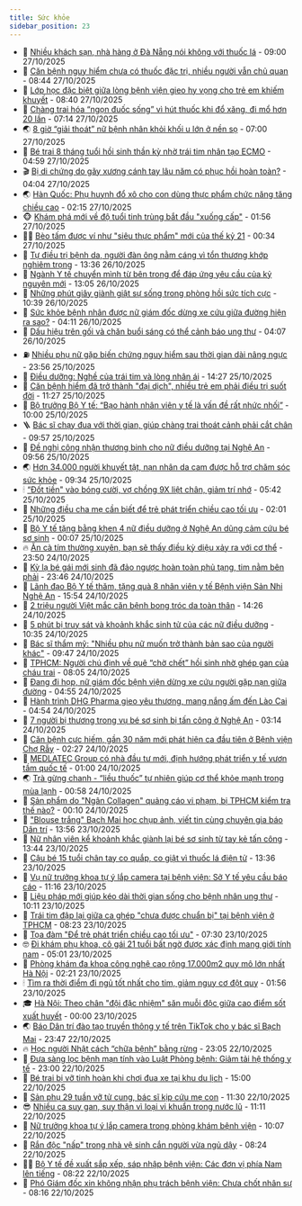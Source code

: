 ```yaml
---
title: Sức khỏe
sidebar_position: 23
---
```


<!-- dantri-suc-khoe:START -->
- 🤔 [Nhiều khách sạn, nhà hàng ở Đà Nẵng nói không với thuốc lá](https://dantri.com.vn/suc-khoe/nhieu-khach-san-nha-hang-o-da-nang-noi-khong-voi-thuoc-la-20251027150537985.htm) - 09:00 27/10/2025
- 🚦 [Căn bệnh nguy hiểm chưa có thuốc đặc trị, nhiều người vẫn chủ quan](https://dantri.com.vn/suc-khoe/can-benh-nguy-hiem-chua-co-thuoc-dac-tri-nhieu-nguoi-van-chu-quan-20251027151548944.htm) - 08:44 27/10/2025
- 🤖 [Lớp học đặc biệt giữa lòng bệnh viện gieo hy vọng cho trẻ em khiếm khuyết](https://dantri.com.vn/suc-khoe/lop-hoc-dac-biet-giua-long-benh-vien-gieo-hy-vong-cho-tre-em-khiem-khuyet-20251022133519452.htm) - 08:40 27/10/2025
- 🐻 [Chàng trai hóa “ngọn đuốc sống” vì hút thuốc khi đổ xăng, đi mổ hơn 20 lần](https://dantri.com.vn/suc-khoe/chang-trai-hoa-ngon-duoc-song-vi-hut-thuoc-khi-do-xang-di-mo-hon-20-lan-20251027134013955.htm) - 07:14 27/10/2025
- 🌏 [8 giờ “giải thoát” nữ bệnh nhân khỏi khối u lớn ở nền sọ](https://dantri.com.vn/suc-khoe/8-gio-giai-thoat-nu-benh-nhan-khoi-khoi-u-lon-o-nen-so-20251027120254508.htm) - 07:00 27/10/2025
- 👺 [Bé trai 8 tháng tuổi hồi sinh thần kỳ nhờ trái tim nhân tạo ECMO](https://dantri.com.vn/suc-khoe/be-trai-8-thang-tuoi-hoi-sinh-than-ky-nho-trai-tim-nhan-tao-ecmo-20251027115359414.htm) - 04:59 27/10/2025
- 🎬 [Bị di chứng do gãy xương cánh tay lâu năm có phục hồi hoàn toàn?](https://dantri.com.vn/suc-khoe/bi-di-chung-do-gay-xuong-canh-tay-lau-nam-co-phuc-hoi-hoan-toan-20251027105126954.htm) - 04:04 27/10/2025
- 🌏 [Hàn Quốc: Phụ huynh đổ xô cho con dùng thực phẩm chức năng tăng chiều cao](https://dantri.com.vn/suc-khoe/han-quoc-phu-huynh-do-xo-cho-con-dung-thuc-pham-chuc-nang-tang-chieu-cao-20251026185038700.htm) - 02:15 27/10/2025
- 🐵 [Khám phá mới về độ tuổi tinh trùng bắt đầu &quot;xuống cấp&quot;](https://dantri.com.vn/suc-khoe/kham-pha-moi-ve-do-tuoi-tinh-trung-bat-dau-xuong-cap-20251022165034024.htm) - 01:56 27/10/2025
- 👨‍🏫 [Bèo tấm được ví như &quot;siêu thực phẩm&quot; mới của thế kỷ 21](https://dantri.com.vn/suc-khoe/beo-tam-duoc-vi-nhu-sieu-thuc-pham-moi-cua-the-ky-21-20251026225641967.htm) - 00:34 27/10/2025
- 🤗 [Tự điều trị bệnh da, người đàn ông nằm cáng vì tổn thương khớp nghiêm trọng](https://dantri.com.vn/suc-khoe/tu-dieu-tri-benh-da-nguoi-dan-ong-nam-cang-vi-ton-thuong-khop-nghiem-trong-20251026203307185.htm) - 13:36 26/10/2025
- 🫶 [Ngành Y tế chuyển mình từ bên trong để đáp ứng yêu cầu của kỷ nguyên mới](https://dantri.com.vn/suc-khoe/nganh-y-te-chuyen-minh-tu-ben-trong-de-dap-ung-yeu-cau-cua-ky-nguyen-moi-20251026185050312.htm) - 13:05 26/10/2025
- 🙉 [Những phút giây giành giật sự sống trong phòng hồi sức tích cực](https://dantri.com.vn/suc-khoe/nhung-phut-giay-gianh-giat-su-song-trong-phong-hoi-suc-tich-cuc-20250925155448623.htm) - 10:39 26/10/2025
- 🦅 [Sức khỏe bệnh nhân được nữ giám đốc dừng xe cứu giữa đường hiện ra sao?](https://dantri.com.vn/suc-khoe/suc-khoe-benh-nhan-duoc-nu-giam-doc-dung-xe-cuu-giua-duong-hien-ra-sao-20251026110243993.htm) - 04:11 26/10/2025
- 🐘 [Dấu hiệu trên gối và chăn buổi sáng có thể cảnh báo ung thư](https://dantri.com.vn/suc-khoe/dau-hieu-tren-goi-va-chan-buoi-sang-co-the-canh-bao-ung-thu-20251025081532611.htm) - 04:07 26/10/2025
- ⛽️ [Nhiều phụ nữ gặp biến chứng nguy hiểm sau thời gian dài nâng ngực](https://dantri.com.vn/suc-khoe/nhieu-phu-nu-gap-bien-chung-nguy-hiem-sau-thoi-gian-dai-nang-nguc-20251023122909020.htm) - 23:56 25/10/2025
- 🤡 [Điều dưỡng: Nghề của trái tim và lòng nhân ái](https://dantri.com.vn/suc-khoe/dieu-duong-nghe-cua-trai-tim-va-long-nhan-ai-20251025203925936.htm) - 14:27 25/10/2025
- 💼 [Căn bệnh hiểm đã trở thành &quot;đại dịch&quot;, nhiều trẻ em phải điều trị suốt đời](https://dantri.com.vn/suc-khoe/can-benh-hiem-da-tro-thanh-dai-dich-nhieu-tre-em-phai-dieu-tri-suot-doi-20251025154447423.htm) - 11:27 25/10/2025
- 🤔 [Bộ trưởng Bộ Y tế: “Bạo hành nhân viên y tế là vấn đề rất nhức nhối”](https://dantri.com.vn/suc-khoe/bo-truong-bo-y-te-bao-hanh-nhan-vien-y-te-la-van-de-rat-nhuc-nhoi-20251025155109739.htm) - 10:00 25/10/2025
- 🪜 [Bác sĩ chạy đua với thời gian, giúp chàng trai thoát cảnh phải cắt chân](https://dantri.com.vn/suc-khoe/bac-si-chay-dua-voi-thoi-gian-giup-chang-trai-thoat-canh-phai-cat-chan-20251025090817172.htm) - 09:57 25/10/2025
- 📝 [Đề nghị công nhận thương binh cho nữ điều dưỡng tại Nghệ An](https://dantri.com.vn/suc-khoe/de-nghi-cong-nhan-thuong-binh-cho-nu-dieu-duong-tai-nghe-an-20251025075804078.htm) - 09:56 25/10/2025
- 🌏 [Hơn 34.000 người khuyết tật, nạn nhân da cam được hỗ trợ chăm sóc sức khỏe](https://dantri.com.vn/suc-khoe/hon-34000-nguoi-khuyet-tat-nan-nhan-da-cam-duoc-ho-tro-cham-soc-suc-khoe-20251025161748126.htm) - 09:34 25/10/2025
- 🕯 [“Đốt tiền&quot; vào bóng cười, vợ chồng 9X liệt chân, giảm trí nhớ](https://dantri.com.vn/suc-khoe/dot-tien-vao-bong-cuoi-vo-chong-9x-liet-chan-giam-tri-nho-20251025105121611.htm) - 05:42 25/10/2025
- 🦍 [Những điều cha mẹ cần biết để trẻ phát triển chiều cao tối ưu](https://dantri.com.vn/suc-khoe/nhung-dieu-cha-me-can-biet-de-tre-phat-trien-chieu-cao-toi-uu-20251024165644705.htm) - 02:01 25/10/2025
- 🌈 [Bộ Y tế tặng bằng khen 4 nữ điều dưỡng ở Nghệ An dũng cảm cứu bé sơ sinh](https://dantri.com.vn/suc-khoe/bo-y-te-tang-bang-khen-4-nu-dieu-duong-o-nghe-an-dung-cam-cuu-be-so-sinh-20251025070100561.htm) - 00:07 25/10/2025
- 🔥 [Ăn cà tím thường xuyên, bạn sẽ thấy điều kỳ diệu xảy ra với cơ thể](https://dantri.com.vn/suc-khoe/an-ca-tim-thuong-xuyen-ban-se-thay-dieu-ky-dieu-xay-ra-voi-co-the-20251024112817226.htm) - 23:50 24/10/2025
- 🌊 [Kỳ lạ bé gái mới sinh đã đảo ngược hoàn toàn phủ tạng, tim nằm bên phải](https://dantri.com.vn/suc-khoe/ky-la-be-gai-moi-sinh-da-dao-nguoc-hoan-toan-phu-tang-tim-nam-ben-phai-20251025015110308.htm) - 23:46 24/10/2025
- 🚦 [Lãnh đạo Bộ Y tế thăm, tặng quà 8 nhân viên y tế Bệnh viện Sản Nhi Nghệ An](https://dantri.com.vn/suc-khoe/lanh-dao-bo-y-te-tham-tang-qua-8-nhan-vien-y-te-benh-vien-san-nhi-nghe-an-20251024174854991.htm) - 15:54 24/10/2025
- 🤖 [2 triệu người Việt mắc căn bệnh bong tróc da toàn thân](https://dantri.com.vn/suc-khoe/2-trieu-nguoi-viet-mac-can-benh-bong-troc-da-toan-than-20251024205225991.htm) - 14:26 24/10/2025
- 🤡 [5 phút bị truy sát và khoảnh khắc sinh tử của các nữ điều dưỡng](https://dantri.com.vn/suc-khoe/5-phut-bi-truy-sat-va-khoanh-khac-sinh-tu-cua-cac-nu-dieu-duong-20251024165609594.htm) - 10:35 24/10/2025
- 💂 [Bác sĩ thẩm mỹ: &quot;Nhiều phụ nữ muốn trở thành bản sao của người khác&quot;](https://dantri.com.vn/suc-khoe/bac-si-tham-my-nhieu-phu-nu-muon-tro-thanh-ban-sao-cua-nguoi-khac-20251024115325056.htm) - 09:47 24/10/2025
- 🦄 [TPHCM: Người chú định về quê “chờ chết” hồi sinh nhờ ghép gan của cháu trai](https://dantri.com.vn/suc-khoe/tphcm-nguoi-chu-dinh-ve-que-cho-chet-hoi-sinh-nho-ghep-gan-cua-chau-trai-20251024145548489.htm) - 08:05 24/10/2025
- 🧠 [Đang đi họp, nữ giám đốc bệnh viện dừng xe cứu người gặp nạn giữa đường](https://dantri.com.vn/suc-khoe/dang-di-hop-nu-giam-doc-benh-vien-dung-xe-cuu-nguoi-gap-nan-giua-duong-20251024112335665.htm) - 04:55 24/10/2025
- 🤖 [Hành trình DHG Pharma gieo yêu thương, mang nắng ấm đến Lào Cai](https://dantri.com.vn/suc-khoe/hanh-trinh-dhg-pharma-gieo-yeu-thuong-mang-nang-am-den-lao-cai-20251024114959632.htm) - 04:54 24/10/2025
- 💼 [7 người bị thương trong vụ bé sơ sinh bị tấn công ở Nghệ An](https://dantri.com.vn/suc-khoe/7-nguoi-bi-thuong-trong-vu-be-so-sinh-bi-tan-cong-o-nghe-an-20251024093041328.htm) - 03:14 24/10/2025
- 🧰 [Căn bệnh cực hiếm, gần 30 năm mới phát hiện ca đầu tiên ở Bệnh viện Chợ Rẫy](https://dantri.com.vn/suc-khoe/can-benh-cuc-hiem-gan-30-nam-moi-phat-hien-ca-dau-tien-o-benh-vien-cho-ray-20251023145810394.htm) - 02:27 24/10/2025
- 🎉 [MEDLATEC Group có nhà đầu tư mới, định hướng phát triển y tế vươn tầm quốc tế](https://dantri.com.vn/suc-khoe/medlatec-group-co-nha-dau-tu-moi-dinh-huong-phat-trien-y-te-vuon-tam-quoc-te-20251024075310010.htm) - 01:00 24/10/2025
- 🌏 [Trà gừng chanh - “liều thuốc” tự nhiên giúp cơ thể khỏe mạnh trong mùa lạnh](https://dantri.com.vn/suc-khoe/tra-gung-chanh-lieu-thuoc-tu-nhien-giup-co-the-khoe-manh-trong-mua-lanh-20251023204815857.htm) - 00:58 24/10/2025
- 📝 [Sản phẩm do &quot;Ngân Collagen&quot; quảng cáo vi phạm, bị TPHCM kiểm tra thế nào?](https://dantri.com.vn/suc-khoe/san-pham-do-ngan-collagen-quang-cao-vi-pham-bi-tphcm-kiem-tra-the-nao-20251020142409290.htm) - 00:10 24/10/2025
- 🧠 [&quot;Blouse trắng&quot; Bạch Mai học chụp ảnh, viết tin cùng chuyên gia báo Dân trí](https://dantri.com.vn/suc-khoe/blouse-trang-bach-mai-hoc-chup-anh-viet-tin-cung-chuyen-gia-bao-dan-tri-20251023195406074.htm) - 13:56 23/10/2025
- 🚀 [Nữ nhân viên kể khoảnh khắc giành lại bé sơ sinh từ tay kẻ tấn công](https://dantri.com.vn/suc-khoe/nu-nhan-vien-ke-khoanh-khac-gianh-lai-be-so-sinh-tu-tay-ke-tan-cong-20251023200932887.htm) - 13:44 23/10/2025
- 💯 [Cậu bé 15 tuổi chân tay co quắp, co giật vì thuốc lá điện tử](https://dantri.com.vn/suc-khoe/cau-be-15-tuoi-chan-tay-co-quap-co-giat-vi-thuoc-la-dien-tu-20251023193529990.htm) - 13:36 23/10/2025
- 🫶 [Vụ nữ trưởng khoa tự ý lắp camera tại bệnh viện: Sở Y tế yêu cầu báo cáo](https://dantri.com.vn/suc-khoe/vu-nu-truong-khoa-tu-y-lap-camera-tai-benh-vien-so-y-te-yeu-cau-bao-cao-20251023164436369.htm) - 11:16 23/10/2025
- 👹 [Liệu pháp mới giúp kéo dài thời gian sống cho bệnh nhân ung thư](https://dantri.com.vn/suc-khoe/lieu-phap-moi-giup-keo-dai-thoi-gian-song-cho-benh-nhan-ung-thu-20251023164819000.htm) - 10:11 23/10/2025
- 🤩 [Trái tim đập lại giữa ca ghép &quot;chưa được chuẩn bị&quot; tại bệnh viện ở TPHCM](https://dantri.com.vn/suc-khoe/trai-tim-dap-lai-giua-ca-ghep-chua-duoc-chuan-bi-tai-benh-vien-o-tphcm-20251023150631238.htm) - 08:23 23/10/2025
- 🌊 [Tọa đàm &quot;Để trẻ phát triển chiều cao tối ưu&quot;](https://dantri.com.vn/suc-khoe/toa-dam-de-tre-phat-trien-chieu-cao-toi-uu-20251022110735242.htm) - 07:30 23/10/2025
- 🤓 [Đi khám phụ khoa, cô gái 21 tuổi bất ngờ được xác định mang giới tính nam](https://dantri.com.vn/suc-khoe/di-kham-phu-khoa-co-gai-21-tuoi-bat-ngo-duoc-xac-dinh-mang-gioi-tinh-nam-20251023120123186.htm) - 05:01 23/10/2025
- 🌝 [Phòng khám đa khoa công nghệ cao rộng 17.000m2 quy mô lớn nhất Hà Nội](https://dantri.com.vn/suc-khoe/phong-kham-da-khoa-cong-nghe-cao-rong-17000m2-quy-mo-lon-nhat-ha-noi-20251023090607300.htm) - 02:21 23/10/2025
- 🕯 [Tìm ra thời điểm đi ngủ tốt nhất cho tim, giảm nguy cơ đột quỵ](https://dantri.com.vn/suc-khoe/tim-ra-thoi-diem-di-ngu-tot-nhat-cho-tim-giam-nguy-co-dot-quy-20251023070133064.htm) - 01:56 23/10/2025
- 🎓 [Hà Nội: Theo chân &quot;đội đặc nhiệm&quot; săn muỗi độc giữa cao điểm sốt xuất huyết](https://dantri.com.vn/suc-khoe/ha-noi-theo-chan-doi-dac-nhiem-san-muoi-doc-giua-cao-diem-sot-xuat-huyet-20251022183454342.htm) - 00:00 23/10/2025
- 🌏 [Báo Dân trí đào tạo truyền thông y tế trên TikTok cho y bác sĩ Bạch Mai](https://dantri.com.vn/suc-khoe/bao-dan-tri-dao-tao-truyen-thong-y-te-tren-tiktok-cho-y-bac-si-bach-mai-20251022233200109.htm) - 23:47 22/10/2025
- 🔥 [Học người Nhật cách “chữa bệnh” bằng rừng](https://dantri.com.vn/suc-khoe/hoc-nguoi-nhat-cach-chua-benh-bang-rung-20251022204554586.htm) - 23:05 22/10/2025
- 📝 [Đưa sàng lọc bệnh mạn tính vào Luật Phòng bệnh: Giảm tải hệ thống y tế](https://dantri.com.vn/suc-khoe/dua-sang-loc-benh-man-tinh-vao-luat-phong-benh-giam-tai-he-thong-y-te-20251022223349955.htm) - 23:00 22/10/2025
- 🧠 [Bé trai bị vỡ tinh hoàn khi chơi đua xe tại khu du lịch](https://dantri.com.vn/suc-khoe/be-trai-bi-vo-tinh-hoan-khi-choi-dua-xe-tai-khu-du-lich-20251022203834099.htm) - 15:00 22/10/2025
- 🦅 [Sản phụ 29 tuần vỡ tử cung, bác sĩ kịp cứu mẹ con](https://dantri.com.vn/suc-khoe/san-phu-29-tuan-vo-tu-cung-bac-si-kip-cuu-me-con-20251022170620566.htm) - 11:30 22/10/2025
- 😎 [Nhiều ca suy gan, suy thận vì loại vi khuẩn trong nước lũ](https://dantri.com.vn/suc-khoe/nhieu-ca-suy-gan-suy-than-vi-loai-vi-khuan-trong-nuoc-lu-20251022161258839.htm) - 11:11 22/10/2025
- 🎉 [Nữ trưởng khoa tự ý lắp camera trong phòng khám bệnh viện](https://dantri.com.vn/suc-khoe/nu-truong-khoa-tu-y-lap-camera-trong-phong-kham-benh-vien-20251022154551679.htm) - 10:07 22/10/2025
- 🫣 [Rắn độc &quot;nấp&quot; trong nhà vệ sinh cắn người vừa ngủ dậy](https://dantri.com.vn/suc-khoe/ran-doc-nap-trong-nha-ve-sinh-can-nguoi-vua-ngu-day-20251022145804814.htm) - 08:24 22/10/2025
- 🧑‍🏫 [Bộ Y tế đề xuất sắp xếp, sáp nhập bệnh viện: Các đơn vị phía Nam lên tiếng](https://dantri.com.vn/suc-khoe/bo-y-te-de-xuat-sap-xep-sap-nhap-benh-vien-cac-don-vi-phia-nam-len-tieng-20251022140638645.htm) - 08:22 22/10/2025
- 🥷 [Phó Giám đốc xin không nhận phụ trách bệnh viện: Chưa chốt nhân sự](https://dantri.com.vn/suc-khoe/pho-giam-doc-xin-khong-nhan-phu-trach-benh-vien-chua-chot-nhan-su-20251022132923322.htm) - 08:16 22/10/2025<!-- dantri-suc-khoe:END -->
